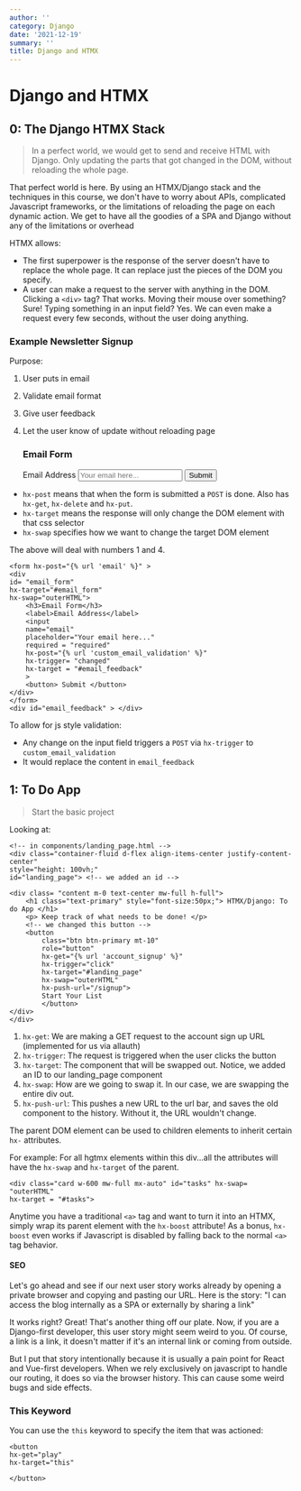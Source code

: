 ```yaml
---
author: ''
category: Django
date: '2021-12-19'
summary: ''
title: Django and HTMX
---
```


# Django and HTMX

## 0: The Django HTMX Stack

> In a perfect world, we would get to send and receive HTML with Django. Only updating the parts that got changed in the DOM, without reloading the whole page.

That perfect world is here. By using an HTMX/Django stack and the techniques in this course, we don't have to worry about APIs, complicated Javascript frameworks, or the limitations of reloading the page on each dynamic action. We get to have all the goodies of a SPA and Django without any of the limitations or overhead

HTMX allows:

* The first superpower is the response of the server doesn't have to replace the whole page. It can replace just the pieces of the DOM you specify.
* A user can make a request to the server with anything in the DOM. Clicking a `<div>` tag? That works. Moving their mouse over something? Sure! Typing something in an input field? Yes. We can even make a request every few seconds, without the user doing anything.

### Example Newsletter Signup

Purpose:

1. User puts in email
2. Validate email format
3. Give user feedback
4. Let the user know of update without reloading page

    <form hx-post="{% url 'email' %}" >
    <div 
    id="email_form" 
    hx-target="#email_form" 
    hx-swap="outerHTML">
        <h3>Email Form</h3>
        <label>Email Address</label>
        <input 
        name="email" 
        placeholder="Your email here..." 
        required = "required"
        >
    <button> Submit </button>
    </div>
    </form>

* `hx-post` means that when the form is submitted a `POST` is done. Also has `hx-get`, `hx-delete` and `hx-put`.
* `hx-target` means the response will only change the DOM element with that css selector
* `hx-swap` specifies how we want to change the target DOM element

The above will deal with numbers 1 and 4.

    <form hx-post="{% url 'email' %}" >
    <div
    id= "email_form" 
    hx-target="#email_form" 
    hx-swap="outerHTML">
        <h3>Email Form</h3>
        <label>Email Address</label>
        <input 
        name="email" 
        placeholder="Your email here..." 
        required = "required"
        hx-post="{% url 'custom_email_validation' %}"
        hx-trigger= "changed" 
        hx-target = "#email_feedback"
        >
        <button> Submit </button>
    </div>
    </form>
    <div id="email_feedback" > </div>

To allow for js style validation:

* Any change on the input field triggers a `POST` via `hx-trigger` to `custom_email_validation`
* It would replace the content in `email_feedback`

## 1: To Do App

> Start the basic project

Looking at:

    <!-- in components/landing_page.html -->
    <div class="container-fluid d-flex align-items-center justify-content-center" 
    style="height: 100vh;" 
    id="landing_page"> <!-- we added an id -->

    <div class= "content m-0 text-center mw-full h-full">
        <h1 class="text-primary" style="font-size:50px;"> HTMX/Django: To do App </h1> 
        <p> Keep track of what needs to be done! </p>
        <!-- we changed this button -->
        <button 
            class="btn btn-primary mt-10" 
            role="button" 
            hx-get="{% url 'account_signup' %}"
            hx-trigger="click"
            hx-target="#landing_page"
            hx-swap="outerHTML"
            hx-push-url="/signup">
            Start Your List 
            </button> 
    </div>
    </div>

1. `hx-get`: We are making a GET request to the account sign up URL (implemented for us via allauth)
2. `hx-trigger`: The request is triggered when the user clicks the button
3. `hx-target`: The component that will be swapped out. Notice, we added an ID to our landing_page component
4. `hx-swap`: How are we going to swap it. In our case, we are swapping the entire div out.
5. `hx-push-url`: This pushes a new URL to the url bar, and saves the old component to the history. Without it, the URL wouldn't change.

The parent DOM element can be used to children elements to inherit certain `hx-` attributes.

For example: For all hgtmx elements within this div...all the attributes will have the `hx-swap` and `hx-target` of the parent.

    <div class="card w-600 mw-full mx-auto" id="tasks" hx-swap= "outerHTML"
    hx-target = "#tasks">

Anytime you have a traditional `<a>` tag and want to turn it into an HTMX, simply wrap its parent element with the `hx-boost` attribute! As a bonus, `hx-boost` even works if Javascript is disabled by falling back to the normal `<a>` tag behavior.

#### SEO

Let's go ahead and see if our next user story works already by opening a private browser and copying and pasting our URL. Here is the story: "I can access the blog internally as a SPA or externally by sharing a link"

It works right? Great! That's another thing off our plate. Now, if you are a Django-first developer, this user story might seem weird to you. Of course, a link is a link, it doesn't matter if it's an internal link or coming from outside.

But I put that story intentionally because it is usually a pain point for React and Vue-first developers. When we rely exclusively on javascript to handle our routing, it does so via the browser history. This can cause some weird bugs and side effects.

### This Keyword

You can use the `this` keyword to specify the item that was actioned:

    <button 
    hx-get="play"
    hx-target="this"

    </button>



